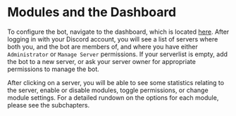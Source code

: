 # Modules and the Dashboard

To configure the bot, navigate to the dashboard, which is located [here](https://sned.hypersden.com/dashboard). After logging in with your Discord account, you will see a list of servers where both you, and the bot are members of, and where you have either `Administrator` or `Manage Server` permissions. If your serverlist is empty, add the bot to a new server, or ask your server owner for appropriate permissions to manage the bot.

After clicking on a server, you will be able to see some statistics relating to the server, enable or disable modules, toggle permissions, or change module settings. For a detailed rundown on the options for each module, please see the subchapters.
